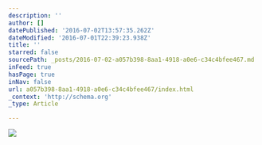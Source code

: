 ```yaml
---
description: ''
author: []
datePublished: '2016-07-02T13:57:35.262Z'
dateModified: '2016-07-01T22:39:23.938Z'
title: ''
starred: false
sourcePath: _posts/2016-07-02-a057b398-8aa1-4918-a0e6-c34c4bfee467.md
inFeed: true
hasPage: true
inNav: false
url: a057b398-8aa1-4918-a0e6-c34c4bfee467/index.html
_context: 'http://schema.org'
_type: Article

---
```

![](https://the-grid-user-content.s3-us-west-2.amazonaws.com/093c890c-2021-4356-b188-4fecdbb7316c.jpg)